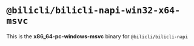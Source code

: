 # `@bilicli/bilicli-napi-win32-x64-msvc`

This is the **x86_64-pc-windows-msvc** binary for `@bilicli/bilicli-napi`
